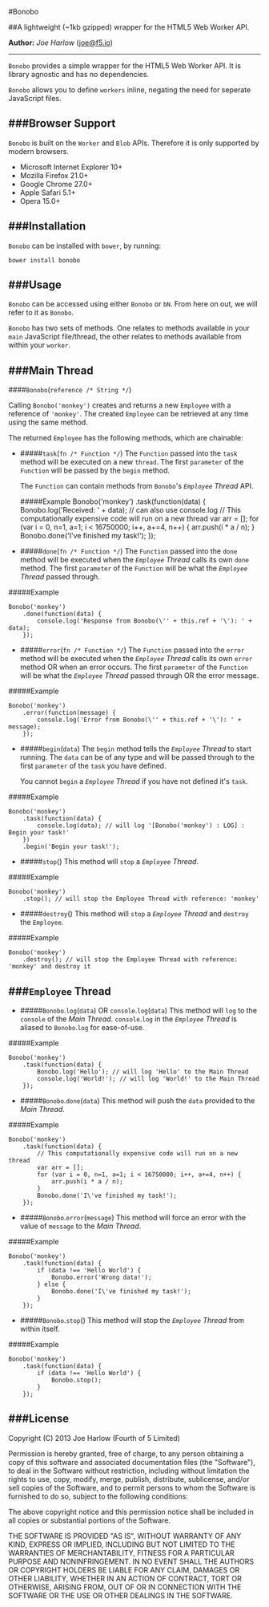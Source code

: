 #Bonobo

##A lightweight (~1kb gzipped) wrapper for the HTML5 Web Worker API.

**Author:** *Joe Harlow* (<joe@f5.io>)

---
`Bonobo` provides a simple wrapper for the HTML5 Web Worker API. It is library agnostic and has no dependencies.

`Bonobo` allows you to define `workers` inline, negating the need for seperate JavaScript files.

###Browser Support
---

`Bonobo` is built on the `Worker` and `Blob` APIs. Therefore it is only supported by modern browsers.

- Microsoft Internet Explorer 10+
- Mozilla Firefox 21.0+
- Google Chrome 27.0+
- Apple Safari 5.1+
- Opera 15.0+

###Installation
---

`Bonobo` can be installed with `bower`, by running:

`bower install bonobo`

###Usage
---

`Bonobo` can be accessed using either `Bonobo` or `bN`. From here on out, we will refer to it as `Bonobo`.

`Bonobo` has two sets of methods. One relates to methods available in your `main` JavaScript file/thread, the other relates to methods available from within your `worker`.

###Main Thread
---

####`Bonobo`(`reference /* String */`)

Calling `Bonobo('monkey')` creates and returns a new `Employee` with a reference of `'monkey'`. The created `Employee` can be retrieved at any time using the same method.

The returned `Employee` has the following methods, which are chainable:

- #####`task`(`fn /* Function */`)
	The `Function` passed into the `task` method will be executed on a new `thread`. The first `parameter` of the `Function` will be passed by the `begin` method.
	
	The `Function` can contain methods from `Bonobo`'s *`Employee` Thread* API.
	
	#####Example
    Bonobo('monkey')
    	.task(function(data) {
    		Bonobo.log('Received: ' + data); // can also use console.log
    		// This computationally expensive code will run on a new thread
    		var arr = [];
			for (var i = 0, n=1, a=1; i < 16750000; i++, a+=4, n++) {
				arr.push(i * a / n);
			}
			Bonobo.done('I\'ve finished my task!');
    	});

- #####`done`(`fn /* Function */`)
	The `Function` passed into the `done` method will be executed when the *`Employee` Thread* calls its own `done` method. The first `parameter` of the `Function` will be what the *`Employee` Thread* passed through.
	
#####Example

    Bonobo('monkey')
    	.done(function(data) {
       		console.log('Response from Bonobo(\'' + this.ref + '\'): ' + data);
       	});


- #####`error`(`fn /* Function */`)
	The `Function` passed into the `error` method will be executed when the *`Employee` Thread* calls its own `error` method OR when an error occurs. The first `parameter` of the `Function` will be what the *`Employee` Thread* passed through OR the error message.
	
#####Example

    Bonobo('monkey')
    	.error(function(message) {
       		console.log('Error from Bonobo(\'' + this.ref + '\'): ' + message);
       	});

- #####`begin`(`data`)
	The `begin` method tells the *`Employee` Thread* to start running. The `data` can be of any type and will be passed through to the first `parameter` of the `task` you have defined.
	
	You cannot `begin` a *`Employee` Thread* if you have not defined it's `task`.

#####Example

    Bonobo('monkey')
    	.task(function(data) {
    		console.log(data); // will log '[Bonobo('monkey') : LOG] : Begin your task!'
    	})
    	.begin('Begin your task!');

- #####`stop`()
	This method will `stop` a *`Employee` Thread*.
	
#####Example

    Bonobo('monkey')
    	.stop(); // will stop the Employee Thread with reference: 'monkey'

- #####`destroy`()
	This method will `stop` a *`Employee` Thread* and `destroy` the `Employee`.
	
#####Example

    Bonobo('monkey')
    	.destroy(); // will stop the Employee Thread with reference: 'monkey' and destroy it



###`Employee` Thread
---
- #####`Bonobo`.`log`(`data`) OR `console`.`log`(`data`)
	This method will `log` to the `console` of the *Main Thread*. `console`.`log` in the *`Employee` Thread* is aliased to `Bonobo`.`log` for ease-of-use.

#####Example

    Bonobo('monkey')
    	.task(function(data) {
    		Bonobo.log('Hello'); // will log 'Hello' to the Main Thread
    		console.log('World!'); // will log 'World!' to the Main Thread
       	});
	
- #####`Bonobo`.`done`(`data`)
	This method will push the `data` provided to the *Main Thread*.
	
#####Example

    Bonobo('monkey')
    	.task(function(data) {
    		// This computationally expensive code will run on a new thread
    		var arr = [];
			for (var i = 0, n=1, a=1; i < 16750000; i++, a+=4, n++) {
				arr.push(i * a / n);
			}
			Bonobo.done('I\'ve finished my task!');
    	});


- #####`Bonobo`.`error`(`message`)
	This method will force an error with the value of `message` to the *Main Thread*.
	
#####Example

    Bonobo('monkey')
    	.task(function(data) {
    		if (data !== 'Hello World') {
    			Bonobo.error('Wrong data!');
    		} else {
    			Bonobo.done('I\'ve finished my task!');
    		}
    	});

- #####`Bonobo`.`stop`()
	This method will stop the *`Employee` Thread* from within itself.
	
#####Example

    Bonobo('monkey')
    	.task(function(data) {
    		if (data !== 'Hello World') {
    			Bonobo.stop();
    		}
    	});
	
###License
---

Copyright (C) 2013 Joe Harlow (Fourth of 5 Limited)

Permission is hereby granted, free of charge, to any person obtaining a copy of this software and associated documentation files (the "Software"), to deal in the Software without restriction, including without limitation the rights to use, copy, modify, merge, publish, distribute, sublicense, and/or sell copies of the Software, and to permit persons to whom the Software is furnished to do so, subject to the following conditions:

The above copyright notice and this permission notice shall be included in all copies or substantial portions of the Software.

THE SOFTWARE IS PROVIDED "AS IS", WITHOUT WARRANTY OF ANY KIND, EXPRESS OR IMPLIED, INCLUDING BUT NOT LIMITED TO THE WARRANTIES OF MERCHANTABILITY, FITNESS FOR A PARTICULAR PURPOSE AND NONINFRINGEMENT. IN NO EVENT SHALL THE AUTHORS OR COPYRIGHT HOLDERS BE LIABLE FOR ANY CLAIM, DAMAGES OR OTHER LIABILITY, WHETHER IN AN ACTION OF CONTRACT, TORT OR OTHERWISE, ARISING FROM, OUT OF OR IN CONNECTION WITH THE SOFTWARE OR THE USE OR OTHER DEALINGS IN THE SOFTWARE.





